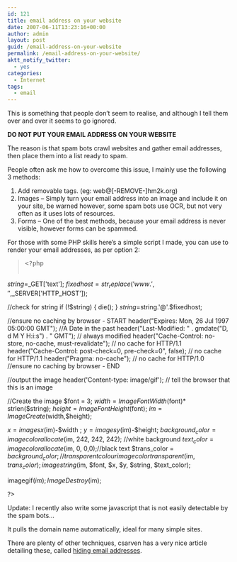 ```yaml
---
id: 121
title: email address on your website
date: 2007-06-11T13:23:16+00:00
author: admin
layout: post
guid: /email-address-on-your-website
permalink: /email-address-on-your-website/
aktt_notify_twitter:
  - yes
categories:
  - Internet
tags:
  - email
---
```

<p class="lead">
  This is something that people don&#8217;t seem to realise, and although I tell them over and over it seems to go ignored.
</p>

**DO NOT PUT YOUR EMAIL ADDRESS ON YOUR WEBSITE**

The reason is that spam bots crawl websites and gather email addresses, then place them into a list ready to spam.

<!--more-->People often ask me how to overcome this issue, I mainly use the following 3 methods:

  1. Add removable tags. (eg: web@[-REMOVE-]hm2k.org)
  2. Images &#8211; Simply turn your email address into an image and include it on your site, be warned however, some spam bots use OCR, but not very often as it uses lots of resources.
  3. Forms &#8211; One of the best methods, because your email address is never visible, however forms can be spammed.

For those with some PHP skills here&#8217;s a simple script I made, you can use to render your email addresses, as per option 2:

> <pre>&lt;?php

$string=$_GET['text'];
$fixedhost=str_replace('www.','',$_SERVER['HTTP_HOST']);

//check for string
if (!$string) { die(); }
$string=$string.'@'.$fixedhost;

//ensure no caching by browser - START
header("Expires: Mon, 26 Jul 1997 05:00:00 GMT"); //A Date in the past
header("Last-Modified: " . gmdate("D, d M Y H:i:s") . " GMT"); // always modified
header("Cache-Control: no-store, no-cache, must-revalidate"); // no cache for HTTP/1.1
header("Cache-Control: post-check=0, pre-check=0", false); // no cache for HTTP/1.1
header("Pragma: no-cache"); // no cache for HTTP/1.0
//ensure no caching by browser - END

//output the image
header('Content-type: image/gif'); // tell the browser that this is an image

//Create the image
$font  = 3;
$width  = ImageFontWidth($font)* strlen($string);
$height = ImageFontHeight($font);
$im = ImageCreate($width,$height);

$x=imagesx($im)-$width ;
$y=imagesy($im)-$height;
$background_color = imagecolorallocate ($im, 242, 242, 242); //white background
$text_color = imagecolorallocate ($im, 0, 0,0);//black text
$trans_color = $background_color;//transparent colour
imagecolortransparent($im, $trans_color);
imagestring ($im, $font, $x, $y,  $string, $text_color);

imagegif($im);
ImageDestroy($im); 

?&gt;</pre>

Update: I recently also write some javascript that is not easily detectable by the spam bots&#8230;

> <script language=&#8221;JavaScript&#8221; type=&#8221;text/javascript&#8221;>
  
> <!&#8211;
  
> var who = &#8216;info&#8217;;
  
> var at = &#8216;@&#8217;;
  
> URL=self.location.href;
  
> prefix=URL.substring(0,URL.indexOf(&#8216;.&#8217;)+1);
  
> URLremain=URL.substring(prefix.length,URL.length);
  
> domain=&#8221;;
  
> if((prefix==&#8217;http://www.&#8217;) || (prefix==&#8217;www.&#8217;)) {
  
> domain=URLremain.substring(0,URLremain.indexOf(&#8216;/&#8217;));
  
> }
  
> else {
  
> prefix2=URL.substring(0,7);
  
> if (prefix2==&#8217;http://&#8217;) {
  
> URLremain2=URL.substring(prefix2.length,URL.length);
  
> domain=URLremain2.substring(0,URLremain2.indexOf(&#8216;/&#8217;));
  
> }
  
> else{ domain=URL.substring(0,URL.indexOf(&#8216;/&#8217;)); }
  
> }
  
> document.write(who + at + domain);
  
> //&#8211;>
  
> </script>

It pulls the domain name automatically, ideal for many simple sites.

There are plenty of other techniques, csarven has a very nice article detailing these, called [hiding email addresses](http://www.csarven.ca/hiding-email-addresses).